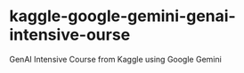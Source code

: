 # kaggle-google-gemini-genai-intensive-ourse
GenAI Intensive Course from Kaggle using Google Gemini
